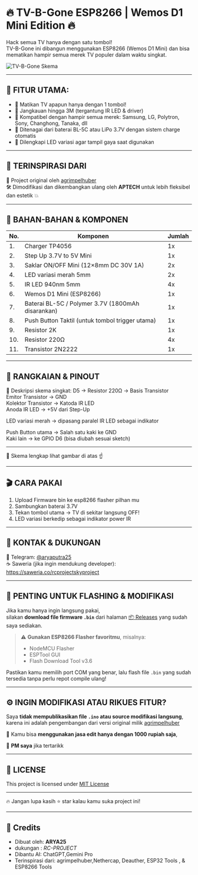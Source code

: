 # 🔥 TV-B-Gone ESP8266 | Wemos D1 Mini Edition 🔥

Hack semua TV hanya dengan satu tombol!  
TV-B-Gone ini dibangun menggunakan ESP8266 (Wemos D1 Mini) dan bisa mematikan hampir semua merek TV populer dalam waktu singkat.

![TV-B-Gone Skema](./BGONE) <!-- Ganti ini sesuai link gambar skema -->

---

## 📢 FITUR UTAMA:

- 🚨 Matikan TV apapun hanya dengan 1 tombol!
- 📡 Jangkauan hingga 3M (tergantung IR LED & driver)
- 🔄 Kompatibel dengan hampir semua merek: Samsung, LG, Polytron, Sony, Changhong, Tanaka, dll
- 🔋 Ditenagai dari baterai BL-5C atau LiPo 3.7V dengan sistem charge otomatis
- 🎨 Dilengkapi LED variasi agar tampil gaya saat digunakan

---

## 📄 TERINSPIRASI DARI

📌 Project original oleh [agrimpelhuber](https://github.com/agrimpelhuber/esp8266-tvbgone)  
🛠️ Dimodifikasi dan dikembangkan ulang oleh **APTECH** untuk lebih fleksibel dan estetik 💥

---

## 🧰 BAHAN-BAHAN & KOMPONEN

| No. | Komponen                                                                 | Jumlah |
|-----|--------------------------------------------------------------------------|--------|
| 1.  | Charger TP4056                                                           | 1x     |
| 2.  | Step Up 3.7V to 5V Mini                                                   | 1x     |
| 3.  | Saklar ON/OFF Mini (12×8mm DC 30V 1A)                                    | 2x     |
| 4.  | LED variasi merah 5mm                                                    | 2x     |
| 5.  | IR LED 940nm 5mm                                                         | 4x     |
| 6.  | Wemos D1 Mini (ESP8266)                                                  | 1x     |
| 7.  | Baterai BL-5C / Polymer 3.7V (1800mAh disarankan)                        | 1x     |
| 8.  | Push Button Taktil (untuk tombol trigger utama)                          | 1x     |
| 9.  | Resistor 2K                                                              | 1x     |
| 10. | Resistor 220Ω                                                            | 4x     |
| 11. | Transistor 2N2222                                                        | 1x     |

---

## 🔧 RANGKAIAN & PINOUT
📌 Deskripsi skema singkat: D5 → Resistor 220Ω → Basis Transistor  
Emitor Transistor → GND  
Kolektor Transistor → Katoda IR LED  
Anoda IR LED → +5V dari Step-Up  

LED variasi merah → dipasang paralel IR LED sebagai indikator

Push Button utama → Salah satu kaki ke GND  
Kaki lain → ke GPIO D6 (bisa diubah sesuai sketch)

---

📌 Skema lengkap lihat gambar di atas ☝️

---

## 🎬 CARA PAKAI

1. Upload Firmware bin ke esp8266 flasher pilhan mu
2. Sambungkan baterai 3.7V
3. Tekan tombol utama → TV di sekitar langsung OFF!  
4. LED variasi berkedip sebagai indikator power IR

---

## 💌 KONTAK & DUKUNGAN

📲 Telegram: [@aryaputra25](https://t.me/RClCOMUNITYIOFFICIAL)  
☕ Saweria (jika ingin mendukung developer):  
https://saweria.co/rcprojectskyproject

---

## 🧨 PENTING UNTUK FLASHING & MODIFIKASI

Jika kamu hanya ingin langsung pakai,  
silakan **download file firmware `.bin`** dari halaman [📦 Releases](https://github.com/USERNAME/REPO-NAME/releases) yang sudah saya sediakan.

> ⚠️ **Gunakan ESP8266 Flasher favoritmu**, misalnya:
> - NodeMCU Flasher
> - ESPTool GUI
> - Flash Download Tool v3.6

Pastikan kamu memilih port COM yang benar, lalu flash file `.bin` yang sudah tersedia tanpa perlu repot compile ulang!

---

## ⚙️ INGIN MODIFIKASI ATAU RIKUES FITUR?

Saya **tidak mempublikasikan file `.ino` atau source modifikasi langsung**,  
karena ini adalah pengembangan dari versi original milik [agrimpelhuber](https://github.com/agrimpelhuber/esp8266-tvbgone)

💸 Kamu bisa **menggunakan jasa edit hanya dengan 1000 rupiah saja**,  

📲 **PM saya** jika tertarikk

---

## 📘 LICENSE

This project is licensed under [MIT License](LICENSE)

---

🔥 Jangan lupa kasih ⭐ star kalau kamu suka project ini!  

---

## 🤝 Credits

- Dibuat oleh: **ARYA25**
- dukungan : *RC-PROJECT*
- Dibantu AI: ChatGPT,Gemini Pro
- Terinspirasi dari: agrimpelhuber,Nethercap, Deauther, ESP32 Tools , & ESP8266 Tools
